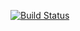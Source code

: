 [![Build Status](https://travis-ci.org/Dahnepfl/Dahn-SwEng.svg?branch=master)](https://travis-ci.org/Dahnepfl/Dahn-SwEng/)

